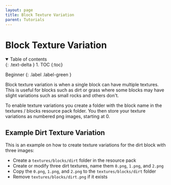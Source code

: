 ```yaml
---
layout: page
title: Block Texture Variation
parent: Tutorials
---
```


# Block Texture Variation

<details id="toc" open markdown="block">
  <summary>
    Table of contents
  </summary>
  {: .text-delta }
1. TOC
{:toc}
</details>

Beginner
{: .label .label-green }

Block texture variation is when a single block can have multiple textures.  This is useful for blocks such as dirt or grass where some blocks may have slight variations such as small rocks and others don't.

To enable texture variations you create a folder with the block name in the textures / blocks resource pack folder.  You then store your texture variations as numbered png images, starting at 0.

## Example Dirt Texture Variation

This is an example on how to create texture variations for the dirt block with three images:
- Create a `textures/blocks/dirt` folder in the resource pack
- Create or modify three dirt textures, name them `0.png`, `1.png`, and `2.png`
- Copy the `0.png`, `1.png`, and `2.png` to the `textures/blocks/dirt` folder
- Remove `textures/blocks/dirt.png` if it exists